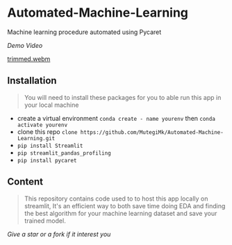 # Automated-Machine-Learning
Machine learning procedure automated using Pycaret

*Demo Video*

[trimmed.webm](https://user-images.githubusercontent.com/109520639/199052233-f62c7d42-f08a-44b3-be88-282ede9f107c.webm)

## Installation
> You will need to install these packages for you to able run this app in your local machine
* create a virtual environment `conda create - name yourenv` then `conda activate yourenv`
* clone this repo `clone https://github.com/MutegiMk/Automated-Machine-Learning.git`
* `pip install Streamlit`
* `pip streamlit_pandas_profiling`
* `pip install pycaret`

## Content
> This repository contains code used to to host this app locally on streamlit, It's an efficient way 
to both save time doing EDA  and finding the best algorithm for your machine learning dataset and save your trained model.

*Give a star or a fork if it interest you*
